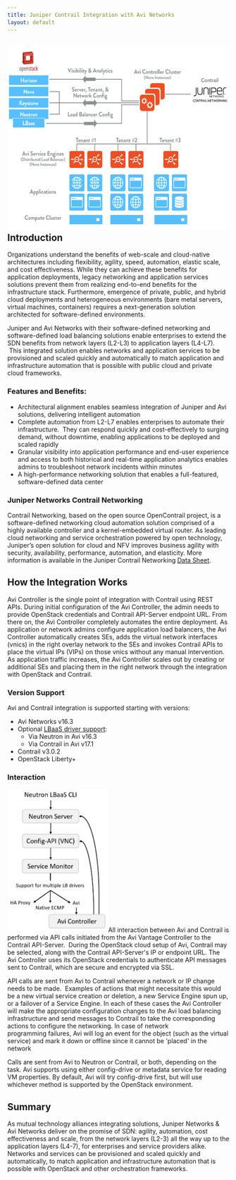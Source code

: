 ```yaml
---
title: Juniper Contrail Integration with Avi Networks
layout: default
---
```

## <a href="img/OpenStack-Contrail.png"><img class="wp-image-23386 alignright" src="img/OpenStack-Contrail.png" alt="OpenStack Contrail" width="566" height="417"></a>Introduction

Organizations understand the benefits of web-scale and cloud-native architectures including flexibility, agility, speed, automation, elastic scale, and cost effectiveness. While they can achieve these benefits for application deployments, legacy networking and application services solutions prevent them from realizing end-to-end benefits for the infrastructure stack. Furthermore, emergence of private, public, and hybrid cloud deployments and heterogeneous environments (bare metal servers, virtual machines, containers) requires a next-generation solution architected for software-defined environments.

Juniper and Avi Networks with their software-defined networking and software-defined load balancing solutions enable enterprises to extend the SDN benefits from network layers (L2-L3) to application layers (L4-L7).  This integrated solution enables networks and application services to be provisioned and scaled quickly and automatically to match application and infrastructure automation that is possible with public cloud and private cloud frameworks.

### Features and Benefits:

* Architectural alignment enables seamless integration of Juniper and Avi solutions, delivering intelligent automation
* Complete automation from L2-L7 enables enterprises to automate their infrastructure.  They can respond quickly and cost-effectively to surging demand, without downtime, enabling applications to be deployed and scaled rapidly
* Granular visibility into application performance and end-user experience and access to both historical and real-time application analytics enables admins to troubleshoot network incidents within minutes
* A high-performance networking solution that enables a full-featured, software-defined data center 

### Juniper Networks Contrail Networking

Contrail Networking, based on the open source OpenContrail project, is a software-defined networking cloud automation solution comprised of a highly available controller and a kernel-embedded virtual router. As leading cloud networking and service orchestration powered by open technology, Juniper’s open solution for cloud and NFV improves business agility with security, availability, performance, automation, and elasticity. More information is available in the Juniper Contrail Networking <a href="http://www.juniper.net/assets/us/en/local/pdf/datasheets/1000521-en.pdf">Data Sheet</a>.

## How the Integration Works

Avi Controller is the single point of integration with Contrail using REST APIs. During initial configuration of the Avi Controller, the admin needs to provide OpenStack credentials and Contrail API-Server endpoint URL. From there on, the Avi Controller completely automates the entire deployment. As application or network admins configure application load balancers, the Avi Controller automatically creates SEs, adds the virtual network interfaces (vnics) in the right overlay network to the SEs and invokes Contrail APIs to place the virtual IPs (VIPs) on those vnics without any manual intervention. As application traffic increases, the Avi Controller scales out by creating or additional SEs and placing them in the right network through the integration with OpenStack and Contrail.

### Version Support

Avi and Contrail integration is supported starting with versions:

* Avi Networks v16.3
* Optional <a href="/avi-lbaas-neutron-driver-pre-install-instructions-for-contrail/">LBaaS driver support</a>:  
    * Via Neutron in Avi v16.3
    * Via Contrail in Avi v17.1
* Contrail v3.0.2
* OpenStack Liberty+ 

### Interaction

<a href="img/LBaaS-workflow.png"><img class="alignright wp-image-23384" src="img/LBaaS-workflow.png" alt="LBaaS workflow" width="229" height="326"></a>All interaction between Avi and Contrail is performed via API calls initiated from the Avi Vantage Controller to the Contrail API-Server.  During the OpenStack cloud setup of Avi, Contrail may be selected, along with the Contrail API-Server's IP or endpoint URL. The Avi Controller uses its OpenStack credentials to authenticate API messages sent to Contrail, which are secure and encrypted via SSL.

API calls are sent from Avi to Contrail whenever a network or IP change needs to be made.  Examples of actions that might necessitate this would be a new virtual service creation or deletion, a new Service Engine spun up, or a failover of a Service Engine. In each of these cases the Avi Controller will make the appropriate configuration changes to the Avi load balancing infrastructure and send messages to Contrail to take the corresponding actions to configure the networking. In case of network programming failures, Avi will log an event for the object (such as the virtual service) and mark it down or offline since it cannot be 'placed' in the network

Calls are sent from Avi to Neutron or Contrail, or both, depending on the task. Avi supports using either config-drive or metadata service for reading VM properties. By default, Avi will try config-drive first, but will use whichever method is supported by the OpenStack environment.

## Summary

As mutual technology alliances integrating solutions, Juniper Networks & Avi Networks deliver on the promise of SDN: agility, automation, cost effectiveness and scale, from the network layers (L2-3) all the way up to the application layers (L4-7), for enterprises and service providers alike. Networks and services can be provisioned and scaled quickly and automatically, to match application and infrastructure automation that is possible with OpenStack and other orchestration frameworks.

 
